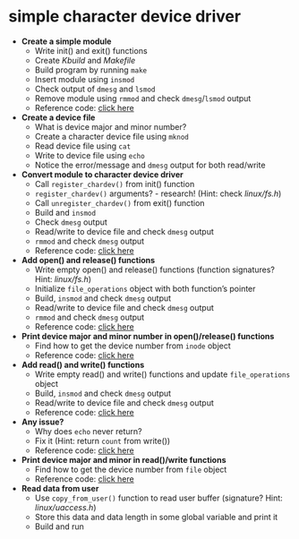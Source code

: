 # simple character device driver

- **Create a simple module**
  - Write init() and exit() functions
  - Create *Kbuild* and *Makefile*
  - Build program by running `make`
  - Insert module using `insmod`
  - Check output of `dmesg` and `lsmod`
  - Remove module using `rmmod` and check `dmesg`/`lsmod` output
  - Reference code: [click here](https://github.com/liveusr/beanbag/tree/d28fd3e51874b24c67269699cd0868e6dbd25b32/char_device_driver)
- **Create a device file**
  - What is device major and minor number?
  - Create a character device file using `mknod`
  - Read device file using `cat`
  - Write to device file using `echo`
  - Notice the error/message and `dmesg` output for both read/write
- **Convert module to character device driver**
  - Call `register_chardev()` from init() function
  - `register_chardev()` arguments? - research! (Hint: check *linux/fs.h*)
  - Call `unregister_chardev()` from exit() function
  - Build and `insmod`
  - Check `dmesg` output
  - Read/write to device file and check `dmesg` output
  - `rmmod` and check `dmesg` output
  - Reference code: [click here](https://github.com/liveusr/beanbag/tree/bbda2c44fd9c36920d66d0ecbcdb4f595671ef78/char_device_driver)
- **Add open() and release() functions**
  - Write empty open() and release() functions (function signatures? Hint: *linux/fs.h*)
  - Initialize `file_operations` object with both function’s pointer
  - Build, `insmod` and check `dmesg` output
  - Read/write to device file and check `dmesg` output
  - `rmmod` and check `dmesg` output
  - Reference code: [click here](https://github.com/liveusr/beanbag/tree/747e9751642f5859abc2eea7f094658e63103b04/char_device_driver)
- **Print device major and minor number in open()/release() functions**
  - Find how to get the device number from `inode` object
  - Reference code: [click here](https://github.com/liveusr/beanbag/tree/a76a7bfb42081564fe8587a0e655f895163d09c0/char_device_driver)
- **Add read() and write() functions**
  - Write empty read() and write() functions and update `file_operations` object
  - Build, `insmod` and check `dmesg` output
  - Read/write to device file and check `dmesg` output
  - Reference code: [click here](https://github.com/liveusr/beanbag/tree/e1ebf89ec3b8d7ec4796ae6cc56069506f32fe9e/char_device_driver)
- **Any issue?**
  - Why does `echo` never return?
  - Fix it (Hint: return `count` from write())
  - Reference code: [click here](https://github.com/liveusr/beanbag/tree/e8e599ece9e024a15639559bc1843ac8ef681dfa/char_device_driver)
- **Print device major and minor in read()/write functions**
  - Find how to get the device number from `file` object
  - Reference code: [click here](https://github.com/liveusr/beanbag/tree/2b1067d600e5c0c0bfd7ab8cfeb3c4b6151fd5a9/char_device_driver)
- **Read data from user**
  - Use `copy_from_user()` function to read user buffer (signature? Hint: *linux/uaccess.h*)
  - Store this data and data length in some global variable and print it
  - Build and run
